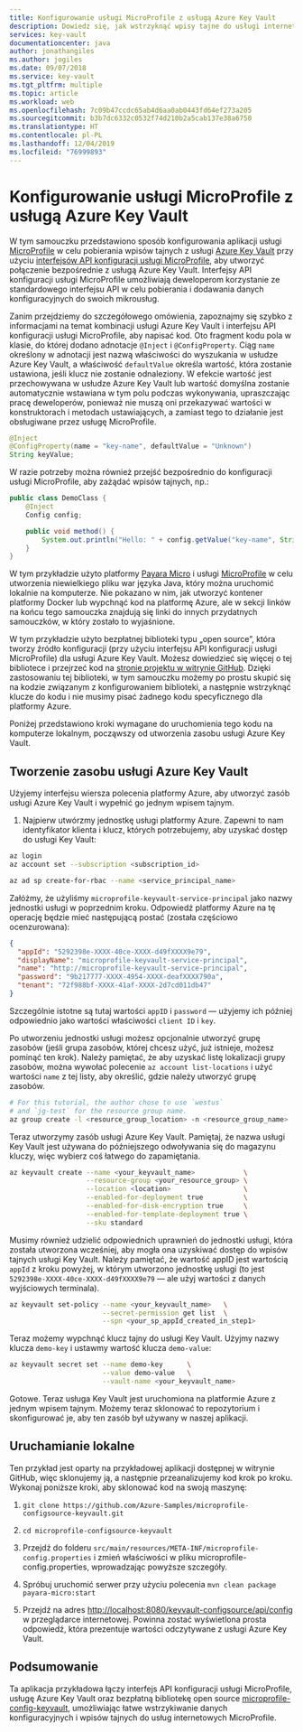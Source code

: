 ```yaml
---
title: Konfigurowanie usługi MicroProfile z usługą Azure Key Vault
description: Dowiedz się, jak wstrzyknąć wpisy tajne do usługi internetowej MicroProfile przy użyciu usługi Azure Key Vault.
services: key-vault
documentationcenter: java
author: jonathangiles
ms.author: jogiles
ms.date: 09/07/2018
ms.service: key-vault
ms.tgt_pltfrm: multiple
ms.topic: article
ms.workload: web
ms.openlocfilehash: 7c09b47ccdc65ab4d6aa0ab0443fd64ef273a205
ms.sourcegitcommit: b3b7dc6332c0532f74d210b2a5cab137e38a6750
ms.translationtype: HT
ms.contentlocale: pl-PL
ms.lasthandoff: 12/04/2019
ms.locfileid: "76999893"
---
```

# <a name="configure-microprofile-with-azure-key-vault"></a>Konfigurowanie usługi MicroProfile z usługą Azure Key Vault

W tym samouczku przedstawiono sposób konfigurowania aplikacji usługi [MicroProfile](http://microprofile.io) w celu pobierania wpisów tajnych z usługi [Azure Key Vault](https://azure.microsoft.com/services/key-vault/) przy użyciu [interfejsów API konfiguracji usługi MicroProfile](https://microprofile.io/project/eclipse/microprofile-config), aby utworzyć połączenie bezpośrednie z usługą Azure Key Vault. Interfejsy API konfiguracji usługi MicroProfile umożliwiają deweloperom korzystanie ze standardowego interfejsu API w celu pobierania i dodawania danych konfiguracyjnych do swoich mikrousług.

Zanim przejdziemy do szczegółowego omówienia, zapoznajmy się szybko z informacjami na temat kombinacji usługi Azure Key Vault i interfejsu API konfiguracji usługi MicroProfile, aby napisać kod. Oto fragment kodu pola w klasie, do której dodano adnotacje `@Inject` i `@ConfigProperty`. Ciąg `name` określony w adnotacji jest nazwą właściwości do wyszukania w usłudze Azure Key Vault, a właściwość `defaultValue` określa wartość, która zostanie ustawiona, jeśli klucz nie zostanie odnaleziony. W efekcie wartość jest przechowywana w usłudze Azure Key Vault lub wartość domyślna zostanie automatycznie wstawiana w tym polu podczas wykonywania, upraszczając pracę deweloperów, ponieważ nie muszą oni przekazywać wartości w konstruktorach i metodach ustawiających, a zamiast tego to działanie jest obsługiwane przez usługę MicroProfile.

```java
@Inject
@ConfigProperty(name = "key-name", defaultValue = "Unknown")
String keyValue;
```

W razie potrzeby można również przejść bezpośrednio do konfiguracji usługi MicroProfile, aby zażądać wpisów tajnych, np.:

```java
public class DemoClass {
    @Inject
    Config config;

    public void method() {
        System.out.println("Hello: " + config.getValue("key-name", String.class));
    }
}
```

W tym przykładzie użyto platformy [Payara Micro](https://www.payara.fish/payara_micro) i usługi [MicroProfile](https://microprofile.io/) w celu utworzenia niewielkiego pliku war języka Java, który można uruchomić lokalnie na komputerze. Nie pokazano w nim, jak utworzyć kontener platformy Docker lub wypchnąć kod na platformę Azure, ale w sekcji linków na końcu tego samouczka znajdują się linki do innych przydatnych samouczków, w który zostało to wyjaśnione.

W tym przykładzie użyto bezpłatnej biblioteki typu „open source”, która tworzy źródło konfiguracji (przy użyciu interfejsu API konfiguracji usługi MicroProfile) dla usługi Azure Key Vault. Możesz dowiedzieć się więcej o tej bibliotece i przejrzeć kod na [stronie projektu w witrynie GitHub](https://github.com/Azure/azure-microprofile/tree/master/microprofile-config-keyvault). Dzięki zastosowaniu tej biblioteki, w tym samouczku możemy po prostu skupić się na kodzie związanym z konfigurowaniem biblioteki, a następnie wstrzyknąć klucze do kodu i nie musimy pisać żadnego kodu specyficznego dla platformy Azure.

Poniżej przedstawiono kroki wymagane do uruchomienia tego kodu na komputerze lokalnym, począwszy od utworzenia zasobu usługi Azure Key Vault.

## <a name="creating-an-azure-key-vault-resource"></a>Tworzenie zasobu usługi Azure Key Vault

Użyjemy interfejsu wiersza polecenia platformy Azure, aby utworzyć zasób usługi Azure Key Vault i wypełnić go jednym wpisem tajnym.

1. Najpierw utwórzmy jednostkę usługi platformy Azure. Zapewni to nam identyfikator klienta i klucz, których potrzebujemy, aby uzyskać dostęp do usługi Key Vault:

```bash
az login
az account set --subscription <subscription_id>

az ad sp create-for-rbac --name <service_principal_name>
```

Załóżmy, że użyliśmy `microprofile-keyvault-service-principal` jako nazwy jednostki usługi w poprzednim kroku. Odpowiedź platformy Azure na tę operację będzie mieć następującą postać (została częściowo ocenzurowana):

```json
{
  "appId": "5292398e-XXXX-40ce-XXXX-d49fXXXX9e79",
  "displayName": "microprofile-keyvault-service-principal",
  "name": "http://microprofile-keyvault-service-principal",
  "password": "9b217777-XXXX-4954-XXXX-deafXXXX790a",
  "tenant": "72f988bf-XXXX-41af-XXXX-2d7cd011db47"
}
```

Szczególnie istotne są tutaj wartości `appID` i `password` — użyjemy ich później odpowiednio jako wartości właściwości `client ID` i `key`.

Po utworzeniu jednostki usługi możesz opcjonalnie utworzyć grupę zasobów (jeśli grupa zasobów, której chcesz użyć, już istnieje, możesz pominąć ten krok). Należy pamiętać, że aby uzyskać listę lokalizacji grupy zasobów, można wywołać polecenie `az account list-locations` i użyć wartości `name` z tej listy, aby określić, gdzie należy utworzyć grupę zasobów.

```bash
# For this tutorial, the author chose to use `westus`
# and `jg-test` for the resource group name.
az group create -l <resource_group_location> -n <resource_group_name>
```

Teraz utworzymy zasób usługi Azure Key Vault. Pamiętaj, że nazwa usługi Key Vault jest używana do późniejszego odwoływania się do magazynu kluczy, więc wybierz coś łatwego do zapamiętania.

```bash
az keyvault create --name <your_keyvault_name>            \
                   --resource-group <your_resource_group> \
                   --location <location>                  \
                   --enabled-for-deployment true          \
                   --enabled-for-disk-encryption true     \
                   --enabled-for-template-deployment true \
                   --sku standard
```

Musimy również udzielić odpowiednich uprawnień do jednostki usługi, która została utworzona wcześniej, aby mogła ona uzyskiwać dostęp do wpisów tajnych usługi Key Vault. Należy pamiętać, że wartość appID jest wartością `appId` z kroku powyżej, w którym utworzono jednostkę usługi (to jest `5292398e-XXXX-40ce-XXXX-d49fXXXX9e79` — ale użyj wartości z danych wyjściowych terminala).

```bash
az keyvault set-policy --name <your_keyvault_name>   \
                       --secret-permission get list  \
                       --spn <your_sp_appId_created_in_step1>
```

Teraz możemy wypchnąć klucz tajny do usługi Key Vault. Użyjmy nazwy klucza `demo-key` i ustawmy wartość klucza `demo-value`:

```bash
az keyvault secret set --name demo-key      \
                       --value demo-value   \
                       --vault-name <your_keyvault_name>  
```

Gotowe. Teraz usługa Key Vault jest uruchomiona na platformie Azure z jednym wpisem tajnym. Możemy teraz sklonować to repozytorium i skonfigurować je, aby ten zasób był używany w naszej aplikacji.

## <a name="getting-up-and-running-locally"></a>Uruchamianie lokalne

Ten przykład jest oparty na przykładowej aplikacji dostępnej w witrynie GitHub, więc sklonujemy ją, a następnie przeanalizujemy kod krok po kroku. Wykonaj poniższe kroki, aby sklonować kod na swoją maszynę:

1. `git clone https://github.com/Azure-Samples/microprofile-configsource-keyvault.git`

1. `cd microprofile-configsource-keyvault`

1. Przejdź do folderu `src/main/resources/META-INF/microprofile-config.properties` i zmień właściwości w pliku microprofile-config.properties, wprowadzając powyższe szczegóły.

1. Spróbuj uruchomić serwer przy użyciu polecenia `mvn clean package payara-micro:start`

1. Przejdź na adres [http://localhost:8080/keyvault-configsource/api/config](http://localhost:8080/keyvault-configsource/api/config) w przeglądarce internetowej. Powinna zostać wyświetlona prosta odpowiedź, która prezentuje wartości odczytywane z usługi Azure Key Vault.

## <a name="summary"></a>Podsumowanie

Ta aplikacja przykładowa łączy interfejs API konfiguracji usługi MicroProfile, usługę Azure Key Vault oraz bezpłatną bibliotekę open source [microprofile-config-keyvault](https://github.com/Azure/azure-microprofile/tree/master/microprofile-config-keyvault), umożliwiając łatwe wstrzykiwanie danych konfiguracyjnych i wpisów tajnych do usług internetowych MicroProfile.
